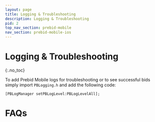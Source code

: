 ```yaml
---
layout: page
title: Logging & Troubleshooting
description: Logging & Troubleshooting
pid: 2
top_nav_section: prebid-mobile
nav_section: prebid-mobile-ios
---
```


<div class="bs-docs-section" markdown="1">

# Logging & Troubleshooting
{:.no_toc}

To add Prebid Mobile logs for troubleshooting or to see successful bids simply import `PBLogging.h` and add the following code:

```objc
[PBLogManager setPBLogLevel:PBLogLevelAll];
```

# FAQs

</div>
